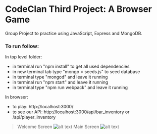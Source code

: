 # CodeClan Third Project: A Browser Game
Group Project to practice using JavaScript, Express and MongoDB.

### To run follow:

In top level folder:
- in terminal run "npm install" to get all used dependencies
- in new terminal tab type "mongo < seeds.js" to seed database
- in terminal type "mongod" and leave it running
- in terminal run "npm start" and leave it running
- in terminal type "npm run webpack" and leave it running

In browser:
- to play: http://localhost:3000/
- to see our API: http://localhost:3000/api/bar_inventory or /api/player_inventory

> Welcome Screen
![alt text](https://raw.githubusercontent.com/dominicfraser/CC_Third_Project/master/client/build/public/img/WelcomeScreenScreenShot.png)
> Main Screen
![alt text](https://raw.githubusercontent.com/dominicfraser/CC_Third_Project/master/client/build/public/img/MainScreenScreenShot.png)
